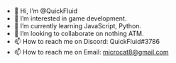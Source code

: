 - 👋 Hi, I’m @QuickFluid
- 👀 I’m interested in game development.
- 🌱 I’m currently learning JavaScript, Python.
- 💞️ I’m looking to collaborate on nothing ATM.
- 📫 How to reach me on Discord: QuickFluid#3786
- 📫 How to reach me on Email: microcat8@gmail.com
